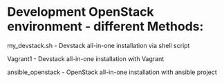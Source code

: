 # Development OpenStack environment - different Methods:

my_devstack.sh - Devstack all-in-one installation via shell script

Vagrant1 - Devstack all-in-one installation with Vagrant

ansible_openstack - OpenStack all-in-one installation with ansible project
